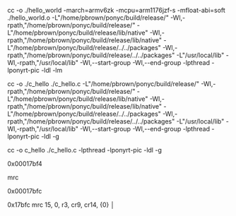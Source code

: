 cc -o ./hello_world -march=armv6zk -mcpu=arm1176jzf-s -mfloat-abi=soft ./hello_world.o -L"/home/pbrown/ponyc/build/release/" -Wl,-rpath,"/home/pbrown/ponyc/build/release/" -L"/home/pbrown/ponyc/build/release/lib/native" -Wl,-rpath,"/home/pbrown/ponyc/build/release/lib/native" -L"/home/pbrown/ponyc/build/release/../../packages" -Wl,-rpath,"/home/pbrown/ponyc/build/release/../../packages" -L"/usr/local/lib" -Wl,-rpath,"/usr/local/lib" -Wl,--start-group -Wl,--end-group  -lpthread  -lponyrt-pic -ldl -lm  

cc -o ./c_hello ./c_hello.c -L"/home/pbrown/ponyc/build/release/" -Wl,-rpath,"/home/pbrown/ponyc/build/release/" -L"/home/pbrown/ponyc/build/release/lib/native" -Wl,-rpath,"/home/pbrown/ponyc/build/release/lib/native" -L"/home/pbrown/ponyc/build/release/../../packages" -Wl,-rpath,"/home/pbrown/ponyc/build/release/../../packages" -L"/usr/local/lib" -Wl,-rpath,"/usr/local/lib" -Wl,--start-group -Wl,--end-group  -lpthread  -lponyrt-pic -ldl -g

cc -o c_hello ./c_hello.c -lpthread  -lponyrt-pic -ldl -g

0x00017bf4

mrc


0x00017bfc

0x17bfc mrc    15, 0, r3, cr9, cr14, {0}                                                                                                                                                                                                 │
